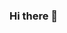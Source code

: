 ### Hi there 👋

<!--
**JustCoolDude/JustCoolDude** is a ✨ _special_ ✨ repository because its `README.md` (this file) appears on your GitHub profile.
![Логотип](https://github.com/JustCoolDude/CnowlageBase/blob/main/img/image_main.png)
Here are some ideas to get you started:

- 🔭 I’m currently working on ...
- 🌱 I’m currently learning ...
- 👯 I’m looking to collaborate on ...
- 🤔 I’m looking for help with ...
- 💬 Ask me about ...
- 📫 How to reach me: ...
- 😄 Pronouns: ...
- ⚡ Fun fact: ...
-->
